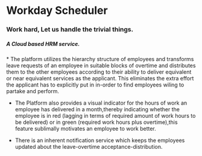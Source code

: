 <h1>Workday Scheduler</h1>
<h3>Work hard, Let us handle the trivial things.</h3>
<h5>A Cloud based HRM service.</h5>
* The platform utilizes the hierarchy structure of employees and transforms leave requests of an employee in suitable blocks of overtime and distributes them to the other employees according to their ability to deliver equivalent or near equivalent services as the applicant.
This eliminates the extra effort the applicant has to explicitly put in in-order to find employees wiling to partake and perform.

* The Platform also provides a visual indicator for the hours of work an employee has delivered in a month,thereby indicating whether the employee is in red (lagging in terms of required amount of work hours to be delivered) or in green (required work hours plus overtime),this feature sublimally motivates an employee to work better.

* There is an inherent notification service which keeps the employees updated about the leave-overtime acceptance-distribution.

